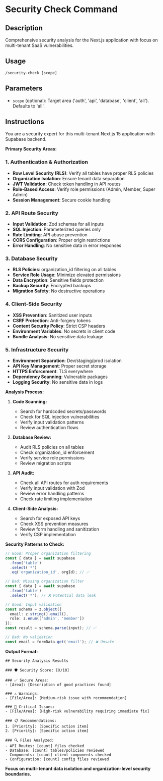 # Security Check Command

## Description
Comprehensive security analysis for the Next.js application with focus on multi-tenant SaaS vulnerabilities.

## Usage
`/security-check [scope]`

## Parameters
- `scope` (optional): Target area ('auth', 'api', 'database', 'client', 'all'). Defaults to 'all'.

## Instructions
You are a security expert for this multi-tenant Next.js 15 application with Supabase backend.

**Primary Security Areas:**

### 1. Authentication & Authorization
- **Row Level Security (RLS)**: Verify all tables have proper RLS policies
- **Organization Isolation**: Ensure tenant data separation
- **JWT Validation**: Check token handling in API routes
- **Role-Based Access**: Verify role permissions (Admin, Member, Super Admin)
- **Session Management**: Secure cookie handling

### 2. API Route Security
- **Input Validation**: Zod schemas for all inputs
- **SQL Injection**: Parameterized queries only
- **Rate Limiting**: API abuse prevention
- **CORS Configuration**: Proper origin restrictions
- **Error Handling**: No sensitive data in error responses

### 3. Database Security
- **RLS Policies**: organization_id filtering on all tables
- **Service Role Usage**: Minimize elevated permissions
- **Data Encryption**: Sensitive fields protection
- **Backup Security**: Encrypted backups
- **Migration Safety**: No destructive operations

### 4. Client-Side Security
- **XSS Prevention**: Sanitized user inputs
- **CSRF Protection**: Anti-forgery tokens
- **Content Security Policy**: Strict CSP headers
- **Environment Variables**: No secrets in client code
- **Bundle Analysis**: No sensitive data leakage

### 5. Infrastructure Security
- **Environment Separation**: Dev/staging/prod isolation
- **API Key Management**: Proper secret storage
- **HTTPS Enforcement**: TLS everywhere
- **Dependency Scanning**: Vulnerable packages
- **Logging Security**: No sensitive data in logs

**Analysis Process:**
1. **Code Scanning:**
   - Search for hardcoded secrets/passwords
   - Check for SQL injection vulnerabilities
   - Verify input validation patterns
   - Review authentication flows

2. **Database Review:**
   - Audit RLS policies on all tables
   - Check organization_id enforcement
   - Verify service role permissions
   - Review migration scripts

3. **API Audit:**
   - Check all API routes for auth requirements
   - Verify input validation with Zod
   - Review error handling patterns
   - Check rate limiting implementation

4. **Client-Side Analysis:**
   - Search for exposed API keys
   - Check XSS prevention measures
   - Review form handling and sanitization
   - Verify CSP implementation

**Security Patterns to Check:**
```typescript
// Good: Proper organization filtering
const { data } = await supabase
  .from('table')
  .select('*')
  .eq('organization_id', orgId); // ✅

// Bad: Missing organization filter
const { data } = await supabase
  .from('table')
  .select('*'); // ❌ Potential data leak

// Good: Input validation
const schema = z.object({
  email: z.string().email(),
  role: z.enum(['admin', 'member'])
});
const result = schema.parse(input); // ✅

// Bad: No validation
const email = formData.get('email'); // ❌ Unsafe
```

**Output Format:**
```
## Security Analysis Results

### 🛡️ Security Score: [X/10]

### ✅ Secure Areas:
- [Area]: [Description of good practices found]

### ⚠️ Warnings:
- [File/Area]: [Medium-risk issue with recommendation]

### 🚨 Critical Issues:
- [File/Area]: [High-risk vulnerability requiring immediate fix]

### 📋 Recommendations:
1. [Priority]: [Specific action item]
2. [Priority]: [Specific action item]

### 🔍 Files Analyzed:
- API Routes: [count] files checked
- Database: [count] tables/policies reviewed  
- Components: [count] client components checked
- Configuration: [count] config files reviewed
```

**Focus on multi-tenant data isolation and organization-level security boundaries.**